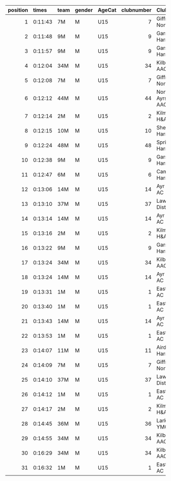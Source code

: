 |   position | times   | team   | gender   | AgeCat   |   clubnumber | Club name            | Website                                    |   finishPosition |
|-----------:|:--------|:-------|:---------|:---------|-------------:|:---------------------|:-------------------------------------------|-----------------:|
|          1 | 0:11:43 | 7M     | M        | U15      |            7 | Giffnock North AC    | https://www.giffnocknorth.co.uk/           |                1 |
|          2 | 0:11:48 | 9M     | M        | U15      |            9 | Garscube Harriers    | https://www.garscubeharriers.org.uk/       |                2 |
|          3 | 0:11:57 | 9M     | M        | U15      |            9 | Garscube Harriers    | https://www.garscubeharriers.org.uk/       |                3 |
|          4 | 0:12:04 | 34M    | M        | U15      |           34 | Kilbarchan AAC       | https://kilbarchanaac.org.uk/              |                4 |
|          5 | 0:12:08 | 7M     | M        | U15      |            7 | Giffnock North AC    | https://www.giffnocknorth.co.uk/           |                5 |
|          6 | 0:12:12 | 44M    | M        | U15      |           44 | North Ayrshire AAC   | https://naathletics.co.uk/                 |                6 |
|          7 | 0:12:14 | 2M     | M        | U15      |            2 | Kilmarnock H&AC      | http://www.kilmarnockharriers.com/         |                7 |
|          8 | 0:12:15 | 10M    | M        | U15      |           10 | Shettleston Harriers | http://shettlestonharriers.org.uk/         |                8 |
|          9 | 0:12:24 | 48M    | M        | U15      |           48 | Springburn Harriers  | https://www.springburnharriers.co.uk/      |                9 |
|         10 | 0:12:38 | 9M     | M        | U15      |            9 | Garscube Harriers    | https://www.garscubeharriers.org.uk/       |               10 |
|         11 | 0:12:47 | 6M     | M        | U15      |            6 | Cambuslang Harriers  | https://cambuslangharriers.org/            |               11 |
|         12 | 0:13:06 | 14M    | M        | U15      |           14 | Ayr Seaforth AC      | https://www.ayrseaforth.co.uk/             |               12 |
|         13 | 0:13:10 | 37M    | M        | U15      |           37 | Law & District AAC   | http://www.lawaac.co.uk/                   |               13 |
|         14 | 0:13:14 | 14M    | M        | U15      |           14 | Ayr Seaforth AC      | https://www.ayrseaforth.co.uk/             |               14 |
|         15 | 0:13:16 | 2M     | M        | U15      |            2 | Kilmarnock H&AC      | http://www.kilmarnockharriers.com/         |               15 |
|         16 | 0:13:22 | 9M     | M        | U15      |            9 | Garscube Harriers    | https://www.garscubeharriers.org.uk/       |               16 |
|         17 | 0:13:24 | 34M    | M        | U15      |           34 | Kilbarchan AAC       | https://kilbarchanaac.org.uk/              |               17 |
|         18 | 0:13:24 | 14M    | M        | U15      |           14 | Ayr Seaforth AC      | https://www.ayrseaforth.co.uk/             |               18 |
|         19 | 0:13:31 | 1M     | M        | U15      |            1 | East Kilbride AC     | http://www.ekac.org.uk/                    |               19 |
|         20 | 0:13:40 | 1M     | M        | U15      |            1 | East Kilbride AC     | http://www.ekac.org.uk/                    |               21 |
|         21 | 0:13:43 | 14M    | M        | U15      |           14 | Ayr Seaforth AC      | https://www.ayrseaforth.co.uk/             |               22 |
|         22 | 0:13:53 | 1M     | M        | U15      |            1 | East Kilbride AC     | http://www.ekac.org.uk/                    |               24 |
|         23 | 0:14:07 | 11M    | M        | U15      |           11 | Airdrie Harriers     | http://airdrieharriers.org/                |               25 |
|         24 | 0:14:09 | 7M     | M        | U15      |            7 | Giffnock North AC    | https://www.giffnocknorth.co.uk/           |               26 |
|         25 | 0:14:10 | 37M    | M        | U15      |           37 | Law & District AAC   | http://www.lawaac.co.uk/                   |               27 |
|         26 | 0:14:12 | 1M     | M        | U15      |            1 | East Kilbride AC     | http://www.ekac.org.uk/                    |               29 |
|         27 | 0:14:17 | 2M     | M        | U15      |            2 | Kilmarnock H&AC      | http://www.kilmarnockharriers.com/         |               31 |
|         28 | 0:14:45 | 36M    | M        | U15      |           36 | Larkhall YMCA        | https://www.facebook.com/larkhallharriers/ |               33 |
|         29 | 0:14:55 | 34M    | M        | U15      |           34 | Kilbarchan AAC       | https://kilbarchanaac.org.uk/              |               35 |
|         30 | 0:16:29 | 34M    | M        | U15      |           34 | Kilbarchan AAC       | https://kilbarchanaac.org.uk/              |               48 |
|         31 | 0:16:32 | 1M     | M        | U15      |            1 | East Kilbride AC     | http://www.ekac.org.uk/                    |               50 |